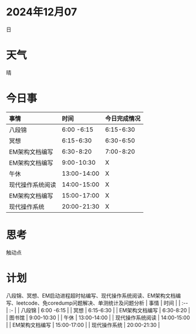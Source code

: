 # 2024年12月07
日
# 天气
晴
# 今日事
| 事情  | 时间 |今日完成情况|
| :-- | :- |:-|
| 八段锦 | 6:00 -6:15 |6:15-6:30|
| 冥想 | 6:15-6:30 |6:30-6:50|
| EM架构文档编写 | 6:30-8:20 |7:00-8:20|
| EM架构文档编写 | 9:00-10:30 |X|
| 午休 | 13:00-14:00 |X|
| 现代操作系统阅读 | 14:00-15:00 |X|
| EM架构文档编写 | 15:00-17:00 |X|
| 现代操作系统 | 20:00-21:30 |X|

# 思考
触动点



# 计划
八段锦、冥想、EM启动进程超时帖编写、现代操作系统阅读、EM架构文档编写、leetcode、免coredump问题解决、单测统计及问题分析
| 事情  | 时间 |
| :-- | :- |
| 八段锦 | 6:00 -6:15 |
| 冥想 | 6:15-6:30 |
| EM架构文档编写 | 6:30-8:20 |
| 图书馆 | 9:00-10:30 |
| 午休 | 13:00-14:00 |
| 现代操作系统阅读 | 14:00-15:00 |
| EM架构文档编写 | 15:00-17:00 |
| 现代操作系统 | 20:00-21:30 |



